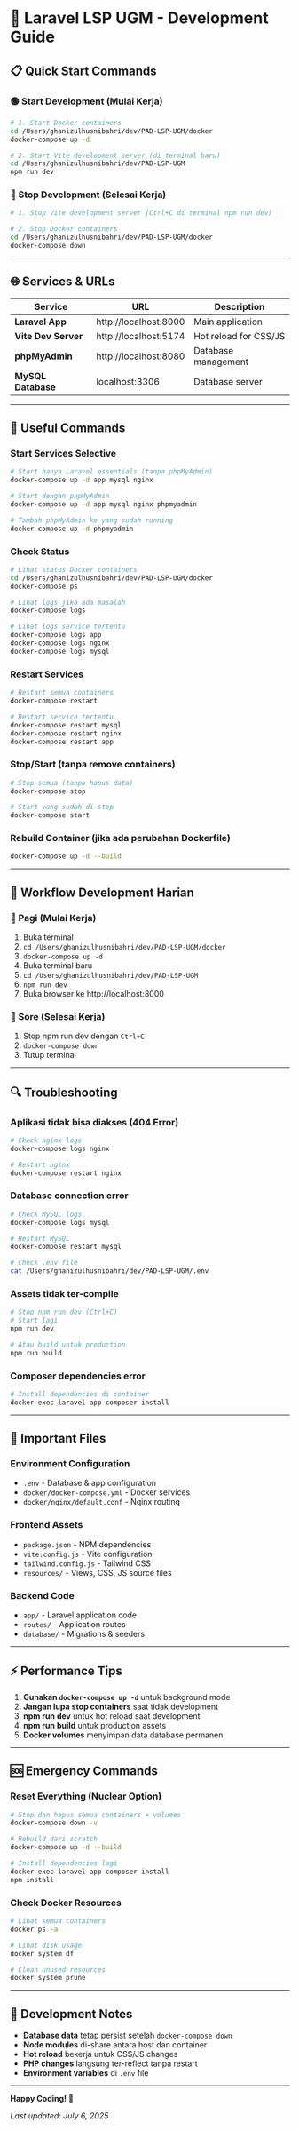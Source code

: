 # 🚀 Laravel LSP UGM - Development Guide

## 📋 Quick Start Commands

### **🟢 Start Development (Mulai Kerja)**

```bash
# 1. Start Docker containers
cd /Users/ghanizulhusnibahri/dev/PAD-LSP-UGM/docker
docker-compose up -d

# 2. Start Vite development server (di terminal baru)
cd /Users/ghanizulhusnibahri/dev/PAD-LSP-UGM
npm run dev
```

### **🔴 Stop Development (Selesai Kerja)**

```bash
# 1. Stop Vite development server (Ctrl+C di terminal npm run dev)

# 2. Stop Docker containers
cd /Users/ghanizulhusnibahri/dev/PAD-LSP-UGM/docker
docker-compose down
```

---

## 🌐 Services & URLs

| Service             | URL                   | Description           |
| ------------------- | --------------------- | --------------------- |
| **Laravel App**     | http://localhost:8000 | Main application      |
| **Vite Dev Server** | http://localhost:5174 | Hot reload for CSS/JS |
| **phpMyAdmin**      | http://localhost:8080 | Database management   |
| **MySQL Database**  | localhost:3306        | Database server       |

---

## 🔧 Useful Commands

### **Start Services Selective**

```bash
# Start hanya Laravel essentials (tanpa phpMyAdmin)
docker-compose up -d app mysql nginx

# Start dengan phpMyAdmin
docker-compose up -d app mysql nginx phpmyadmin

# Tambah phpMyAdmin ke yang sudah running
docker-compose up -d phpmyadmin
```

### **Check Status**

```bash
# Lihat status Docker containers
cd /Users/ghanizulhusnibahri/dev/PAD-LSP-UGM/docker
docker-compose ps

# Lihat logs jika ada masalah
docker-compose logs

# Lihat logs service tertentu
docker-compose logs app
docker-compose logs nginx
docker-compose logs mysql
```

### **Restart Services**

```bash
# Restart semua containers
docker-compose restart

# Restart service tertentu
docker-compose restart mysql
docker-compose restart nginx
docker-compose restart app
```

### **Stop/Start (tanpa remove containers)**

```bash
# Stop semua (tanpa hapus data)
docker-compose stop

# Start yang sudah di-stop
docker-compose start
```

### **Rebuild Container (jika ada perubahan Dockerfile)**

```bash
docker-compose up -d --build
```

---

## 📅 Workflow Development Harian

### **🌅 Pagi (Mulai Kerja)**

1. Buka terminal
2. `cd /Users/ghanizulhusnibahri/dev/PAD-LSP-UGM/docker`
3. `docker-compose up -d`
4. Buka terminal baru
5. `cd /Users/ghanizulhusnibahri/dev/PAD-LSP-UGM`
6. `npm run dev`
7. Buka browser ke http://localhost:8000

### **🌆 Sore (Selesai Kerja)**

1. Stop npm run dev dengan `Ctrl+C`
2. `docker-compose down`
3. Tutup terminal

---

## 🔍 Troubleshooting

### **Aplikasi tidak bisa diakses (404 Error)**

```bash
# Check nginx logs
docker-compose logs nginx

# Restart nginx
docker-compose restart nginx
```

### **Database connection error**

```bash
# Check MySQL logs
docker-compose logs mysql

# Restart MySQL
docker-compose restart mysql

# Check .env file
cat /Users/ghanizulhusnibahri/dev/PAD-LSP-UGM/.env
```

### **Assets tidak ter-compile**

```bash
# Stop npm run dev (Ctrl+C)
# Start lagi
npm run dev

# Atau build untuk production
npm run build
```

### **Composer dependencies error**

```bash
# Install dependencies di container
docker exec laravel-app composer install
```

---

## 📁 Important Files

### **Environment Configuration**

-   `.env` - Database & app configuration
-   `docker/docker-compose.yml` - Docker services
-   `docker/nginx/default.conf` - Nginx routing

### **Frontend Assets**

-   `package.json` - NPM dependencies
-   `vite.config.js` - Vite configuration
-   `tailwind.config.js` - Tailwind CSS
-   `resources/` - Views, CSS, JS source files

### **Backend Code**

-   `app/` - Laravel application code
-   `routes/` - Application routes
-   `database/` - Migrations & seeders

---

## ⚡ Performance Tips

1. **Gunakan `docker-compose up -d`** untuk background mode
2. **Jangan lupa stop containers** saat tidak development
3. **npm run dev** untuk hot reload saat development
4. **npm run build** untuk production assets
5. **Docker volumes** menyimpan data database permanen

---

## 🆘 Emergency Commands

### **Reset Everything (Nuclear Option)**

```bash
# Stop dan hapus semua containers + volumes
docker-compose down -v

# Rebuild dari scratch
docker-compose up -d --build

# Install dependencies lagi
docker exec laravel-app composer install
npm install
```

### **Check Docker Resources**

```bash
# Lihat semua containers
docker ps -a

# Lihat disk usage
docker system df

# Clean unused resources
docker system prune
```

---

## 📝 Development Notes

-   **Database data** tetap persist setelah `docker-compose down`
-   **Node modules** di-share antara host dan container
-   **Hot reload** bekerja untuk CSS/JS changes
-   **PHP changes** langsung ter-reflect tanpa restart
-   **Environment variables** di `.env` file

---

**Happy Coding! 🚀**

_Last updated: July 6, 2025_

